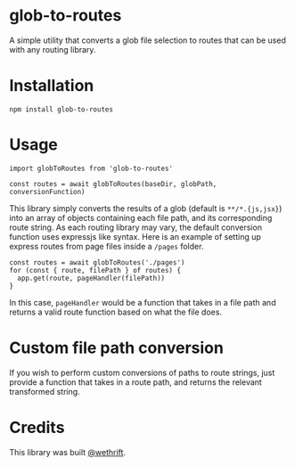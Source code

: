 # glob-to-routes

A simple utility that converts a glob file selection to routes that can be used with any routing library.

# Installation

    npm install glob-to-routes

# Usage

    import globToRoutes from 'glob-to-routes'

    const routes = await globToRoutes(baseDir, globPath, conversionFunction)

This library simply converts the results of a glob (default is `**/*.{js,jsx}`) into an array of objects containing each file path, and its corresponding route string. As each routing library may vary, the default conversion function uses expressjs like syntax. Here is an example of setting up express routes from page files inside a `/pages` folder.

    const routes = await globToRoutes('./pages')
    for (const { route, filePath } of routes) {
      app.get(route, pageHandler(filePath))
    }

In this case, `pageHandler` would be a function that takes in a file path and returns a valid route function based on what the file does.

# Custom file path conversion

If you wish to perform custom conversions of paths to route strings, just provide a function that takes in a route path, and returns the relevant transformed string.

# Credits

This library was built [@wethrift](https://www.wethrift.com).

